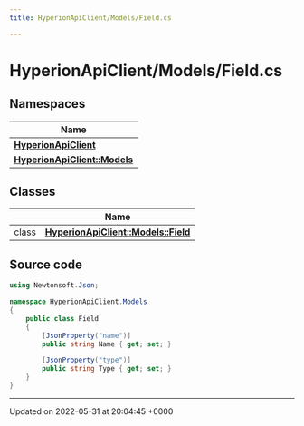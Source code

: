 ```yaml
---
title: HyperionApiClient/Models/Field.cs

---
```


# HyperionApiClient/Models/Field.cs



## Namespaces

| Name           |
| -------------- |
| **[HyperionApiClient](/Namespaces/namespace_hyperion_api_client.md)**  |
| **[HyperionApiClient::Models](/Namespaces/namespace_hyperion_api_client_1_1_models.md)**  |

## Classes

|                | Name           |
| -------------- | -------------- |
| class | **[HyperionApiClient::Models::Field](/Classes/class_hyperion_api_client_1_1_models_1_1_field.md)**  |




## Source code

```csharp
using Newtonsoft.Json;

namespace HyperionApiClient.Models
{
    public class Field
    {
        [JsonProperty("name")]
        public string Name { get; set; }

        [JsonProperty("type")]
        public string Type { get; set; }
    }
}
```


-------------------------------

Updated on 2022-05-31 at 20:04:45 +0000

